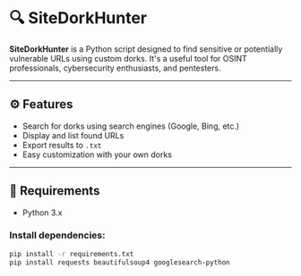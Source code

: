# 🔍 SiteDorkHunter

**SiteDorkHunter** is a Python script designed to find sensitive or potentially vulnerable URLs using custom dorks. It's a useful tool for OSINT professionals, cybersecurity enthusiasts, and pentesters.

---

## ⚙️ Features

- Search for dorks using search engines (Google, Bing, etc.)
- Display and list found URLs
- Export results to `.txt`
- Easy customization with your own dorks

---

## 🧰 Requirements

- Python 3.x

### Install dependencies:

```bash
pip install -r requirements.txt
pip install requests beautifulsoup4 googlesearch-python
```
